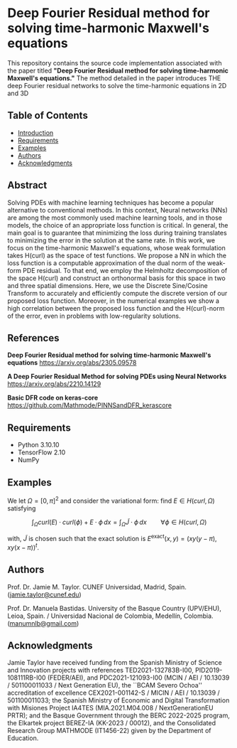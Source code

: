 # Deep Fourier Residual method for solving time-harmonic Maxwell's equations

This repository contains the source code implementation associated with the paper titled **"Deep Fourier Residual method for solving time-harmonic Maxwell's equations."** The method detailed in the paper introduces THE deep Fourier residual networks to solve the time-harmonic equations in 2D and 3D

## Table of Contents

- [Introduction](#introduction)
- [Requirements](#requirements)
- [Examples](#examples)
- [Authors](#authors)
- [Acknowledgments](#acknowledgments)

## Abstract

Solving PDEs with machine learning techniques has become a popular alternative to conventional methods. In this context, Neural networks (NNs) are among the most commonly used machine learning tools, and in those models, the choice of an appropriate loss function is critical. In general, the main goal is to guarantee that minimizing the loss during training translates to minimizing the error in the solution at the same rate. In this work, we focus on the time-harmonic Maxwell's equations, whose weak formulation takes H(curl) as the space of test functions. We propose a NN in which the loss function is a computable approximation of the dual norm of the weak-form PDE residual. To that end, we employ the Helmholtz decomposition of the space H(curl) and construct an orthonormal basis for this space in two and three spatial dimensions. Here, we use the Discrete Sine/Cosine Transform to accurately and efficiently compute the discrete version of our proposed loss function. Moreover, in the numerical examples we show a high correlation between the proposed loss function and the H(curl)-norm of the error, even in problems with low-regularity solutions.

## References 

**Deep Fourier Residual method for solving time-harmonic Maxwell's equations**
https://arxiv.org/abs/2305.09578

**A Deep Fourier Residual Method for solving PDEs using Neural Networks**
https://arxiv.org/abs/2210.14129

**Basic DFR code on keras-core** 
https://github.com/Mathmode/PINNSandDFR_kerascore


## Requirements

- Python 3.10.10
- TensorFlow 2.10
- NumPy

## Examples

We let $\Omega =[0,\pi]^2$ and consider the variational form: find $E \in H(curl,\Omega)$ satisfying

$$ \int_\Omega  curl(E) \cdot curl(\phi)+ E \cdot \phi \, dx = \int_\Omega \tilde{J} \cdot \phi \, dx \qquad \forall \phi \in H(curl,\Omega) $$

with, $\tilde{J}$ is chosen such that the exact solution is $E^{\mathrm{exact}}(x,y) = (xy(y-\pi),xy(x-\pi))^t$. 

## Authors 

Prof. Dr. Jamie M. Taylor. CUNEF Universidad, Madrid, Spain. (jamie.taylor@cunef.edu) 

Prof. Dr. Manuela Bastidas. University of the Basque Country (UPV/EHU), Leioa, Spain. / Universidad Nacional de Colombia, Medellín, Colombia. (manumnlb@gmail.com)

## Acknowledgments

Jamie Taylor have received funding from the Spanish Ministry of Science and Innovation projects with references TED2021-132783B-I00, PID2019-108111RB-I00 (FEDER/AEI), and PDC2021-121093-I00 (MCIN / AEI / 10.13039 / 501100011033 / Next Generation EU), the ``BCAM Severo Ochoa'' accreditation of excellence CEX2021-001142-S / MICIN / AEI / 10.13039 / 501100011033; the Spanish Ministry of Economic and Digital Transformation with Misiones Project IA4TES (MIA.2021.M04.008 / NextGenerationEU PRTR); and the Basque Government through the BERC 2022-2025 program, the Elkartek project BEREZ-IA (KK-2023 / 00012), and the Consolidated Research Group MATHMODE (IT1456-22) given by the Department of Education. 
